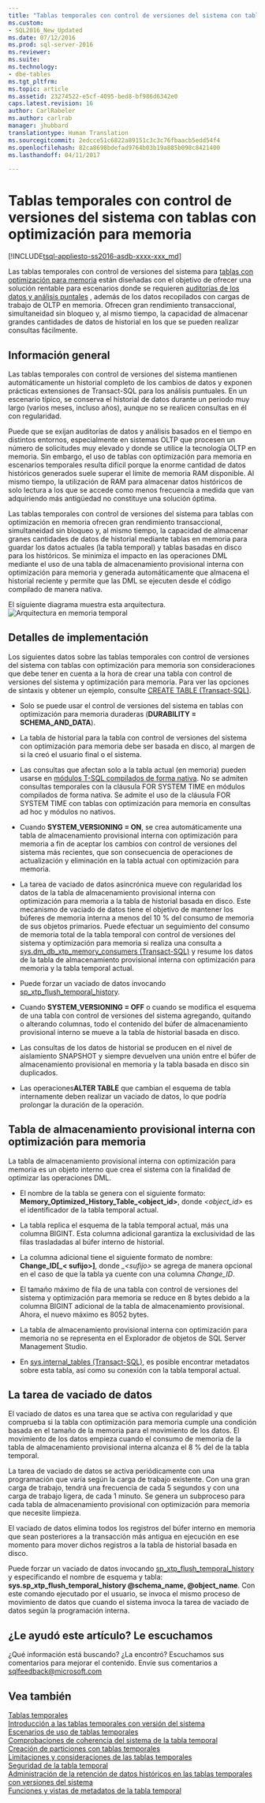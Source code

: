 ```yaml
---
title: "Tablas temporales con control de versiones del sistema con tablas con optimización para memoria | Microsoft Docs"
ms.custom:
- SQL2016_New_Updated
ms.date: 07/12/2016
ms.prod: sql-server-2016
ms.reviewer: 
ms.suite: 
ms.technology:
- dbe-tables
ms.tgt_pltfrm: 
ms.topic: article
ms.assetid: 23274522-e5cf-4095-bed8-bf986d6342e0
caps.latest.revision: 16
author: CarlRabeler
ms.author: carlrab
manager: jhubbard
translationtype: Human Translation
ms.sourcegitcommit: 2edcce51c6822a89151c3c3c76fbaacb5edd54f4
ms.openlocfilehash: 82ca8698bdefad9764b03b19a885b098c8421400
ms.lasthandoff: 04/11/2017

---
```

# <a name="system-versioned-temporal-tables-with-memory-optimized-tables"></a>Tablas temporales con control de versiones del sistema con tablas con optimización para memoria
[!INCLUDE[tsql-appliesto-ss2016-asdb-xxxx-xxx_md](../../includes/tsql-appliesto-ss2016-asdb-xxxx-xxx-md.md)]

  Las tablas temporales con control de versiones del sistema para [tablas con optimización para memoria](../../relational-databases/in-memory-oltp/memory-optimized-tables.md) están diseñadas con el objetivo de ofrecer una solución rentable para escenarios donde se requieren [auditorías de los datos y análisis puntales](http://msdn.microsoft.com/library/mt631669.aspx) , además de los datos recopilados con cargas de trabajo de OLTP en memoria. Ofrecen gran rendimiento transaccional, simultaneidad sin bloqueo y, al mismo tiempo, la capacidad de almacenar grandes cantidades de datos de historial en los que se pueden realizar consultas fácilmente.  
  
## <a name="overview"></a>Información general  
 Las tablas temporales con control de versiones del sistema mantienen automáticamente un historial completo de los cambios de datos y exponen prácticas extensiones de Transact-SQL para los análisis puntuales. En un escenario típico, se conserva el historial de datos durante un periodo muy largo (varios meses, incluso años), aunque no se realicen consultas en él con regularidad.  
  
 Puede que se exijan auditorías de datos y análisis basados en el tiempo en distintos entornos, especialmente en sistemas OLTP que procesen un número de solicitudes muy elevado y donde se utilice la tecnología OLTP en memoria. Sin embargo, el uso de tablas con optimización para memoria en escenarios temporales resulta difícil porque la enorme cantidad de datos históricos generados suele superar el límite de memoria RAM disponible. Al mismo tiempo, la utilización de RAM para almacenar datos históricos de solo lectura a los que se accede como menos frecuencia a medida que van adquiriendo más antigüedad no constituye una solución óptima.  
  
 Las tablas temporales con control de versiones del sistema para tablas con optimización en memoria ofrecen gran rendimiento transaccional, simultaneidad sin bloqueo y, al mismo tiempo, la capacidad de almacenar granes cantidades de datos de historial mediante tablas en memoria para guardar los datos actuales (la tabla temporal) y tablas basadas en disco para los históricos. Se minimiza el impacto en las operaciones DML mediante el uso de una tabla de almacenamiento provisional interna con optimización para memoria y generada automáticamente que almacena el historial reciente y permite que las DML se ejecuten desde el código compilado de manera nativa.  
  
 El siguiente diagrama muestra esta arquitectura. ![Arquitectura en memoria temporal](../../relational-databases/tables/media/temporal-in-memory-architecture.png "Arquitectura en memoria temporal")  
  
## <a name="implementation-details"></a>Detalles de implementación  
 Los siguientes datos sobre las tablas temporales con control de versiones del sistema con tablas con optimización para memoria son consideraciones que debe tener en cuenta a la hora de crear una tabla con control de versiones del sistema y optimización para memoria. Para ver las opciones de sintaxis y obtener un ejemplo, consulte [CREATE TABLE &#40;Transact-SQL&#41;](../../t-sql/statements/create-table-transact-sql.md).  
  
-   Solo se puede usar el control de versiones del sistema en tablas con optimización para memoria duraderas (**DURABILITY = SCHEMA_AND_DATA**).  
  
-   La tabla de historial para la tabla con control de versiones del sistema con optimización para memoria debe ser basada en disco, al margen de si la creó el usuario final o el sistema.  
  
-   Las consultas que afectan solo a la tabla actual (en memoria) pueden usarse en [módulos T-SQL compilados de forma nativa](https://msdnstage.redmond.corp.microsoft.com/en-us/library/dn133184.aspx). No se admiten consultas temporales con la cláusula FOR SYSTEM TIME en módulos compilados de forma nativa. Se admite el uso de la cláusula FOR SYSTEM TIME con tablas con optimización para memoria en consultas ad hoc y módulos no nativos.  
  
-   Cuando **SYSTEM_VERSIONING = ON**, se crea automáticamente una tabla de almacenamiento provisional interna con optimización para memoria a fin de aceptar los cambios con control de versiones del sistema más recientes, que son consecuencia de operaciones de actualización y eliminación en la tabla actual con optimización para memoria.  
  
-   La tarea de vaciado de datos asincrónica mueve con regularidad los datos de la tabla de almacenamiento provisional interna con optimización para memoria a la tabla de historial basada en disco. Este mecanismo de vaciado de datos tiene el objetivo de mantener los búferes de memoria interna a menos del 10 % del consumo de memoria de sus objetos primarios. Puede efectuar un seguimiento del consumo de memoria total de la tabla temporal con control de versiones del sistema y optimización para memoria si realiza una consulta a [sys.dm_db_xtp_memory_consumers &#40;Transact-SQL&#41;](../../relational-databases/system-dynamic-management-views/sys-dm-db-xtp-memory-consumers-transact-sql.md) y resume los datos de la tabla de almacenamiento provisional interna con optimización para memoria y la tabla temporal actual.  
  
-   Puede forzar un vaciado de datos invocando [sp_xtp_flush_temporal_history](../../relational-databases/system-stored-procedures/temporal-table-sp-xtp-flush-temporal-history.md).  
  
-   Cuando **SYSTEM_VERSIONING = OFF** o cuando se modifica el esquema de una tabla con control de versiones del sistema agregando, quitando o alterando columnas, todo el contenido del búfer de almacenamiento provisional interno se mueve a la tabla de historial basada en disco.  
  
-   Las consultas de los datos de historial se producen en el nivel de aislamiento SNAPSHOT y siempre devuelven una unión entre el búfer de almacenamiento provisional en memoria y la tabla basada en disco sin duplicados.   
  
-   Las operaciones**ALTER TABLE** que cambian el esquema de tabla internamente deben realizar un vaciado de datos, lo que podría prolongar la duración de la operación.  
  
## <a name="the-internal-memory-optimized-staging-table"></a>Tabla de almacenamiento provisional interna con optimización para memoria  
 La tabla de almacenamiento provisional interna con optimización para memoria es un objeto interno que crea el sistema con la finalidad de optimizar las operaciones DML.  
  
-   El nombre de la tabla se genera con el siguiente formato: **Memory_Optimized_History_Table_<object_id>**, donde *<object_id>* es el identificador de la tabla temporal actual.  
  
-   La tabla replica el esquema de la tabla temporal actual, más una columna BIGINT. Esta columna adicional garantiza la exclusividad de las filas trasladadas al búfer interno de historial.  
  
-   La columna adicional tiene el siguiente formato de nombre: **Change_ID[_< sufijo>]**, donde *_\<sufijo>* se agrega de manera opcional en el caso de que la tabla ya cuente con una columna *Change_ID*.  
  
-   El tamaño máximo de fila de una tabla con control de versiones del sistema y optimización para memoria se reduce en 8 bytes debido a la columna BIGINT adicional de la tabla de almacenamiento provisional. Ahora, el nuevo máximo es 8052 bytes.  
  
-   La tabla de almacenamiento provisional interna con optimización para memoria no se representa en el Explorador de objetos de SQL Server Management Studio.  
  
-   En [sys.internal_tables &#40;Transact-SQL&#41;](../../relational-databases/system-catalog-views/sys-internal-tables-transact-sql.md), es posible encontrar metadatos sobre esta tabla, así como su conexión con la tabla temporal actual.  
  
## <a name="the-data-flush-task"></a>La tarea de vaciado de datos  
 El vaciado de datos es una tarea que se activa con regularidad y que comprueba si la tabla con optimización para memoria cumple una condición basada en el tamaño de la memoria para el movimiento de los datos. El movimiento de los datos empieza cuando el consumo de memoria de la tabla de almacenamiento provisional interna alcanza el 8 % del de la tabla temporal.  
  
 La tarea de vaciado de datos se activa periódicamente con una programación que varía según la carga de trabajo existente. Con una gran carga de trabajo, tendrá una frecuencia de cada 5 segundos y con una carga de trabajo ligera, de cada 1 minuto. Se genera un subproceso para cada tabla de almacenamiento provisional con optimización para memoria que necesite limpieza.  
  
 El vaciado de datos elimina todos los registros del búfer interno en memoria que sean posteriores a la transacción más antigua en ejecución en ese momento para mover dichos registros a la tabla de historial basada en disco.  
  
 Puede forzar un vaciado de datos invocando [sp_xtp_flush_temporal_history](../../relational-databases/system-stored-procedures/temporal-table-sp-xtp-flush-temporal-history.md) y especificando el nombre de esquema y tabla:   
**sys.sp_xtp_flush_temporal_history  @schema_name, @object_name**. Con este comando ejecutado por el usuario, se invoca el mismo proceso de movimiento de datos que cuando el sistema invoca la tarea de vaciado de datos según la programación interna.  
  
## <a name="did-this-article-help-you-were-listening"></a>¿Le ayudó este artículo? Le escuchamos  
 ¿Qué información está buscando? ¿La encontró? Escuchamos sus comentarios para mejorar el contenido. Envíe sus comentarios a [sqlfeedback@microsoft.com](mailto:sqlfeedback@microsoft.com?subject=Your%20feedback%20about%20the%20System-Versioned%20Temporal%20Tables%20with%20Memory-Optimized%20Tables%20page)  
  
## <a name="see-also"></a>Vea también  
 [Tablas temporales](../../relational-databases/tables/temporal-tables.md)   
 [Introducción a las tablas temporales con versión del sistema](../../relational-databases/tables/getting-started-with-system-versioned-temporal-tables.md)   
 [Escenarios de uso de tablas temporales](../../relational-databases/tables/temporal-table-usage-scenarios.md)   
 [Comprobaciones de coherencia del sistema de la tabla temporal](../../relational-databases/tables/temporal-table-system-consistency-checks.md)   
 [Creación de particiones con tablas temporales](../../relational-databases/tables/partitioning-with-temporal-tables.md)   
 [Limitaciones y consideraciones de las tablas temporales](../../relational-databases/tables/temporal-table-considerations-and-limitations.md)   
 [Seguridad de la tabla temporal](../../relational-databases/tables/temporal-table-security.md)   
 [Administración de la retención de datos históricos en las tablas temporales con versiones del sistema](../../relational-databases/tables/manage-retention-of-historical-data-in-system-versioned-temporal-tables.md)   
 [Funciones y vistas de metadatos de la tabla temporal](../../relational-databases/tables/temporal-table-metadata-views-and-functions.md)  
  
  

